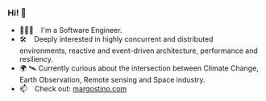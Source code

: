 ### Hi! 👋

- 🧑🏻‍💻 &ensp; I'm a Software Engineer.
- 🛠 &ensp; Deeply interested in highly concurrent and distributed environments, reactive and event-driven architecture, performance and resiliency.
- 🌍 🛰️ Currently curious about the intersection between Climate Change, Earth Observation, Remote sensing and Space industry.
- 📫 &ensp; Check out: [margostino.com](https://margostino.com)

